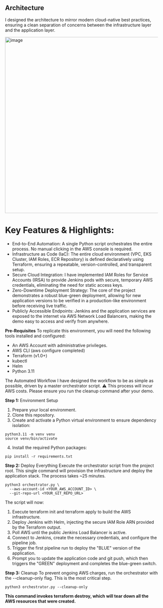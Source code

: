 ## Architecture
I designed the architecture to mirror modern cloud-native best practices, ensuring a clean separation of concerns between the infrastructure layer and the application layer.

<img width="579" alt="image" src="https://github.com/user-attachments/assets/28f7c14d-ba6e-4d74-9893-4240dfc7f9a9" />

# Key Features & Highlights:

* End-to-End Automation: A single Python script orchestrates the entire process. No manual clicking in the AWS console is required.
* Infrastructure as Code (IaC): The entire cloud environment (VPC, EKS Cluster, IAM Roles, ECR Repository) is defined declaratively using Terraform, ensuring a repeatable, version-controlled, and transparent setup.
* Secure Cloud Integration: I have implemented IAM Roles for Service Accounts (IRSA) to provide Jenkins pods with secure, temporary AWS credentials, eliminating the need for static access keys.
* Zero-Downtime Deployment Strategy: The core of the project demonstrates a robust blue-green deployment, allowing for new application versions to be verified in a production-like environment before receiving live traffic.
* Publicly Accessible Endpoints: Jenkins and the application services are exposed to the internet via AWS Network Load Balancers, making the demo easy to access and verify from anywhere.

**Pre-Requisites**  To replicate this environment, you will need the following tools installed and configured:
* An AWS Account with administrative privileges.
* AWS CLI (aws configure completed)
* Terraform (v1.0+)
* kubectl
* Helm
* Python 3.11

The Automated Workflow
I have designed the workflow to be as simple as possible, driven by a master orchestrator script.
⚠️ This process will incur AWS costs. Please ensure you run the cleanup command after your demo.

**Step 1:** Environment Setup
1. Prepare your local environment.
2. Clone this repository.
3. Create and activate a Python virtual environment to ensure dependency isolation:
``` 
python3.11 -m venv venv
source venv/bin/activate
```

4. Install the required Python packages:
```
pip install -r requirements.txt
```

**Step 2:** Deploy Everything
Execute the orchestrator script from the project root. This single command will provision the infrastructure and deploy the application stack. The process takes ~25 minutes.
```
python3 orchestrator.py \
  --aws-account-id <YOUR_AWS_ACCOUNT_ID> \
  --git-repo-url <YOUR_GIT_REPO_URL>
```

The script will now:
1. Execute terraform init and terraform apply to build the AWS infrastructure.
2. Deploy Jenkins with Helm, injecting the secure IAM Role ARN provided by the Terraform output.
3. Poll AWS until the public Jenkins Load Balancer is active.
4. Connect to Jenkins, create the necessary credentials, and configure the pipeline job.
5. Trigger the first pipeline run to deploy the "BLUE" version of the application.
6. Prompt you to update the application code and git push, which then triggers the "GREEN" deployment and completes the blue-green switch.

**Step 3:** Cleanup
To prevent ongoing AWS charges, run the orchestrator with the --cleanup-only flag. This is the most critical step.
```
python3 orchestrator.py --cleanup-only
```

**This command invokes terraform destroy, which will tear down all the AWS resources that were created.**

